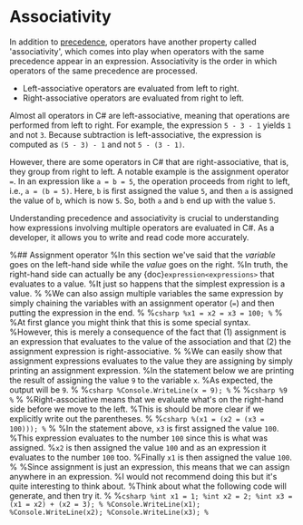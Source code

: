 # Associativity

In addition to [precedence](precedence), operators have another property called 'associativity', which comes into play when operators with the same precedence appear in an expression.
Associativity is the order in which operators of the same precedence are processed.

- Left-associative operators are evaluated from left to right.
- Right-associative operators are evaluated from right to left.

Almost all operators in C# are left-associative, meaning that operations are performed from left to right. For example, the expression `5 - 3 - 1` yields `1` and not `3`. Because subtraction is left-associative, the expression is computed as `(5 - 3) - 1` and not `5 - (3 - 1)`.

However, there are some operators in C# that are right-associative, that is, they group from right to left. A notable example is the assignment operator `=`. In an expression like `a = b = 5`, the operation proceeds from right to left, i.e., `a = (b = 5)`. Here, `b` is first assigned the value `5`, and then `a` is assigned the value of `b`, which is now `5`. So, both `a` and `b` end up with the value `5`.

Understanding precedence and associativity is crucial to understanding how expressions involving multiple operators are evaluated in C#. As a developer, it allows you to write and read code more accurately.


%## Assignment operator
%In this section we've said that the *variable* goes on the left-hand side while the *value* goes on the right.
%In truth, the right-hand side can actually be any {doc}`expression<expressions>` that evaluates to a value.
%It just so happens that the simplest expression is a value.
%
%We can also assign multiple variables the same expression by simply chaining the variables with an assignment operator (`=`) and then putting the expression in the end.
%
%```csharp
%x1 = x2 = x3 = 100;
%```
%
%At first glance you might think that this is some special syntax.
%However, this is merely a consequence of the fact that (1) assignment is an expression that evaluates to the value of the association and that (2) the assignment expression is right-associative.
%
%We can easily show that assignment expressions evaluates to the value they are assigning by simply printing an assignment expression.
%In the statement below we are printing the result of assigning the value `9` to the variable `x`.
%As expected, the output will be `9`.
%
%```csharp
%Console.WriteLine(x = 9);
%```
%
%```csharp
%9
%```
%
%Right-associative means that we evaluate what's on the right-hand side before we move to the left.
%This is should be more clear if we explicitly write out the parentheses.
%
%```csharp
%(x1 = (x2 = (x3 = 100)));
%```
%
%In the statement above, `x3` is first assigned the value `100`.
%This expression evaluates to the number `100` since this is what was assigned.
%`x2` is then assigned the value `100` and as an expression it evaluates to the number `100` too.
%Finally `x1` is then assigned the value `100`.
%
%Since assignment is just an expression, this means that we can assign anywhere in an expression.
%I would not recommend doing this but it's quite interesting to think about.
%Think about what the following code will generate, and then try it.
%
%```csharp
%int x1 = 1;
%int x2 = 2;
%int x3 = (x1 = x2) + (x2 = 3);
%
%Console.WriteLine(x1);
%Console.WriteLine(x2);
%Console.WriteLine(x3);
%```

